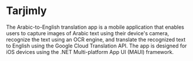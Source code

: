 # Tarjimly
 The Arabic-to-English translation app is a mobile application that enables users to capture images of Arabic text using their device's camera, recognize the text using an OCR engine, and translate the recognized text to English using the Google Cloud Translation API. The app is designed for iOS devices using the .NET Multi-platform App UI (MAUI) framework.
